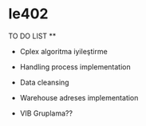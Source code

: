 # Ie402

TO DO LIST ** 

 - Cplex algoritma iyileştirme 
 
 - Handling process implementation 
 
 - Data cleansing 

 - Warehouse adreses implementation

 - VIB Gruplama??
 
 
 
 
 
 
 
 
 
 
 
